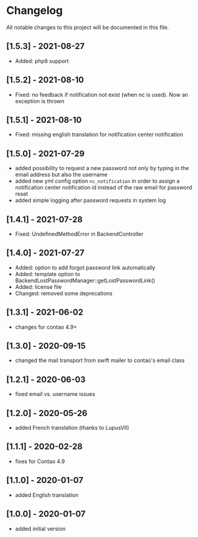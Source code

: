 # Changelog

All notable changes to this project will be documented in this file.

## [1.5.3] - 2021-08-27

- Added: php8 support

## [1.5.2] - 2021-08-10
- Fixed: no feedback if notification not exist (when nc is used). Now an exception is thrown

## [1.5.1] - 2021-08-10
- Fixed: missing english translation for notification center notification

## [1.5.0] - 2021-07-29

- added possibility to request a new password not only by typing in the email address but also the username
- added new yml config option `nc_notification` in order to assign a notification center notification id instead of the
  raw email for password reset
- added simple logging after password requests in system log

## [1.4.1] - 2021-07-28

- Fixed: UndefinedMethodError in BackendController

## [1.4.0] - 2021-07-27

- Added: option to add forgot password link automatically
- Added: template option to BackendLostPasswordManager::getLostPasswordLink()
- Added: license file
- Changed: removed some deprecations

## [1.3.1] - 2021-06-02

- changes for contao 4.9+

## [1.3.0] - 2020-09-15

- changed the mail transport from swift mailer to contao's email class

## [1.2.1] - 2020-06-03

- fixed email vs. username issues

## [1.2.0] - 2020-05-26

- added French translation (thanks to LupusVII)

## [1.1.1] - 2020-02-28

- fixes for Contao 4.9

## [1.1.0] - 2020-01-07

- added English translation

## [1.0.0] - 2020-01-07

- added initial version
